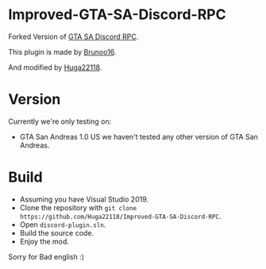 # Improved-GTA-SA-Discord-RPC
Forked Version of [GTA SA Discord RPC](https://github.com/Brunoo16/gtasa-discord-plugin).

This plugin is made by [Brunoo16](https://github.com/Brunoo16).

And modified by [Huga22118](https://github.com/Huga22118).

# Version
Currently we're only testing on:
- GTA San Andreas 1.0 US
we haven't tested any other version of GTA San Andreas.

# Build
- Assuming you have Visual Studio 2019.
- Clone the repository with `git clone https://github.com/Huga22118/Improved-GTA-SA-Discord-RPC`.
- Open `discord-plugin.sln`.
- Build the source code.
- Enjoy the mod.

Sorry for Bad english :) 


